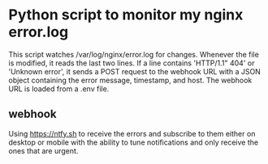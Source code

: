 # Python script to monitor my nginx error.log

This script watches /var/log/nginx/error.log for changes. Whenever the file is modified, it reads the last two lines. If a line contains 'HTTP/1.1" 404' or 'Unknown error', it sends a POST request to the webhook URL with a JSON object containing the error message, timestamp, and host. The webhook URL is loaded from a .env file.

## webhook

Using https://ntfy.sh to receive the errors and subscribe to them either on desktop or mobile
with the ability to tune notifications and only receive the ones that are urgent.
